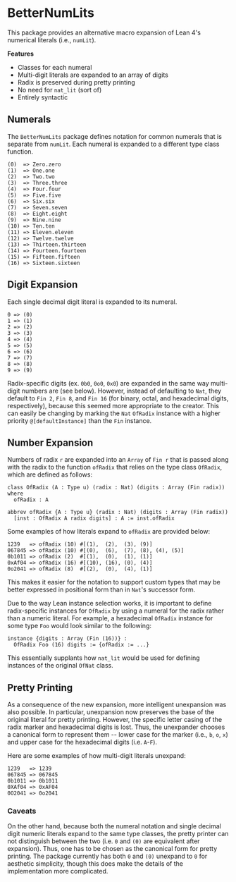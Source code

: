 # BetterNumLits

This package provides an alternative macro expansion of Lean 4's numerical literals (i.e., `numLit`). 

**Features**
- Classes for each numeral
- Multi-digit literals are expanded to an array of digits
- Radix is preserved during pretty printing
- No need for `nat_lit` (sort of)
- Entirely syntactic

## Numerals

The `BetterNumLits` package defines notation for common numerals that is separate from `numLit`. Each numeral is expanded to a different type class function.

```
(0)  => Zero.zero
(1)  => One.one
(2)  => Two.two
(3)  => Three.three
(4)  => Four.four
(5)  => Five.five
(6)  => Six.six
(7)  => Seven.seven
(8)  => Eight.eight
(9)  => Nine.nine
(10) => Ten.ten
(11) => Eleven.eleven
(12) => Twelve.twelve
(13) => Thirteen.thirteen
(14) => Fourteen.fourteen
(15) => Fifteen.fifteen
(16) => Sixteen.sixteen
```

## Digit Expansion

Each single decimal digit literal is expanded to its numeral.

```
0 => (0)
1 => (1)
2 => (2)
3 => (3)
4 => (4)
5 => (5)
6 => (6)
7 => (7)
8 => (8)
9 => (9)
```

Radix-specific digits (ex. `0b0`, `0o0`, `0x0`) are expanded in the same way multi-digit numbers are (see below). However, instead of defaulting to `Nat`, they default to `Fin 2`, `Fin 8`,  and `Fin 16` (for binary, octal, and hexadecimal digits, respectively), because this seemed more appropriate to the creator. This can easily be changing by marking the `Nat` `OfRadix` instance with a higher priority `@[defaultInstance]` than the `Fin` instance.

## Number Expansion

Numbers of radix `r` are expanded into an `Array` of `Fin r` that is passed along with the radix to the function `ofRadix` that relies on the type class `OfRadix`, which are defined as follows:

```lean
class OfRadix (A : Type u) (radix : Nat) (digits : Array (Fin radix)) where
  ofRadix : A

abbrev ofRadix {A : Type u} (radix : Nat) (digits : Array (Fin radix))
  [inst : OfRadix A radix digits] : A := inst.ofRadix
```

Some examples of how literals expand to `ofRadix` are provided below:

```
1239   => ofRadix (10) #[(1),  (2),  (3), (9)]
067845 => ofRadix (10) #[(0),  (6),  (7), (8), (4), (5)]
0b1011 => ofRadix (2)  #[(1),  (0),  (1), (1)]
0xAf04 => ofRadix (16) #[(10), (16), (0), (4)]
0o2041 => ofRadix (8)  #[(2),  (0),  (4), (1)]
```

This makes it easier for the notation to support custom types that may be better expressed in positional form than in `Nat`'s successor form.

Due to the way Lean instance selection works, it is important to define radix-specific instances for `OfRadix` by using a numeral for the radix rather than a numeric literal. For example, a hexadecimal `OfRadix` instance for some type `Foo` would look similar to the following:

```lean
instance {digits : Array (Fin (16))} : 
  OfRadix Foo (16) digits := {ofRadix := ...}
```

This essentially supplants how `nat_lit` would be used for defining instances of the original `OfNat` class.

## Pretty Printing

As a consequence of the new expansion, more intelligent unexpansion was also possible. In particular, unexpansion now preserves the base of the original literal for pretty printing. However, the specific letter casing of the radix marker and hexadecimal digits is lost. Thus, the unexpander chooses a canonical form to represent them -- lower case for the marker (i.e., `b`, `o`, `x`) and upper case for the hexadecimal digits (i.e. `A`-`F`). 

Here are some examples of how multi-digit literals unexpand:

```
1239   => 1239
067845 => 067845
0b1011 => 0b1011
0XAf04 => 0xAF04
0O2041 => 0o2041
```

### Caveats

On the other hand, because both the numeral notation and single decimal digit numeric literals expand to the same type classes, the pretty printer can not distinguish between the two (i.e. `0` and `(0)` are equivalent after expansion). Thus, one has to be chosen as the canonical form for pretty printing. The package currently has both `0` and `(0)` unexpand to `0` for aesthetic simplicity, though this does make the details of the implementation more complicated.
